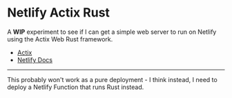 # Netlify Actix Rust

A **WIP** experiment to see if I can get a simple web server to run on Netlify using the Actix Web Rust framework.

- [Actix](https://actix.rs/)
- [Netlify Docs](https://docs.netlify.com/configure-builds/manage-dependencies/#rust)

---

This probably won't work as a pure deployment - I think instead, I need to deploy a Netlify Function that runs Rust instead.

